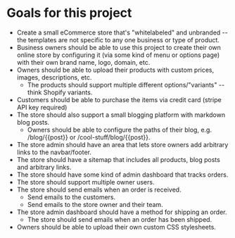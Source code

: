 # Goals for this project

- Create a small eCommerce store that's "whitelabeled" and unbranded -- the templates are not specific to any one business or type of product. 
- Business owners should be able to use this project to create their own online store by configuring it (via some kind of menu or options page) with their own brand name, logo, domain, etc. 
- Owners should be able to upload their products with custom prices, images, descriptions, etc. 
    - The products should support multiple different options/"variants" -- think Shopify variants. 
- Customers should be able to purchase the items via credit card (stripe API key required) 
- The store should also support a small blogging platform with markdown blog posts. 
    - Owners should be able to configure the paths of their blog, e.g. /blog/{{post}} or /cool-stuff/blog/{{post}}.
- The store admin should have an area that lets store owners add arbitrary links to the navbar/footer. 
- The store should have a sitemap that includes all products, blog posts and arbitrary links. 
- The store should have some kind of admin dashboard that tracks orders. 
- The store should support multiple owner users. 
- The store should send emails when an order is received. 
    - Send emails to the customers. 
    - Send emails to the store owner and their team. 
- The store admin dashboard should have a method for shipping an order. 
    - The store should send emails when an order has been shipped. 
- Owners should be able to upload their own custom CSS stylesheets. 
